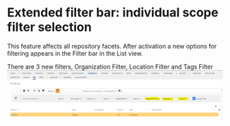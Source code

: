 # Extended filter bar: individual scope filter selection

This feature affects all repository facets. After activation a new options for filtering appears in the Filter bar in the List view.

There are 3 new filters, Organization Filter, Location Filter and Tags Filter
![screen](../media/extend-filter-bar.png)

